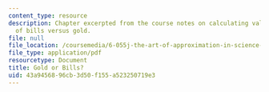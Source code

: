 ```yaml
---
content_type: resource
description: Chapter excerpted from the course notes on calculating value per mass
  of bills versus gold.
file: null
file_location: /coursemedia/6-055j-the-art-of-approximation-in-science-and-engineering-spring-2008/43a9456896cb3d50f155a523250719e3_feb11.pdf
file_type: application/pdf
resourcetype: Document
title: Gold or Bills?
uid: 43a94568-96cb-3d50-f155-a523250719e3
---
```


